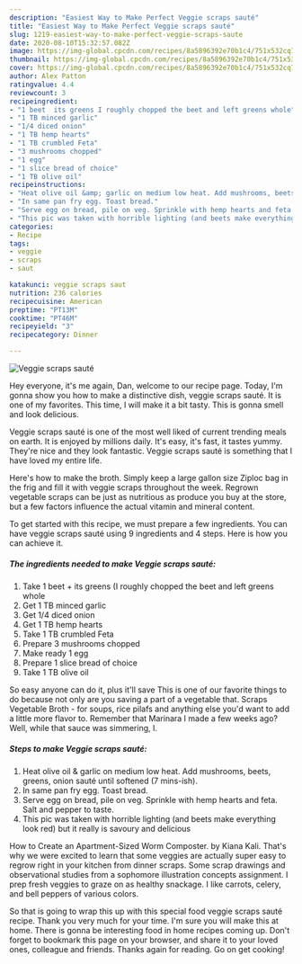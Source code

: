 ```yaml
---
description: "Easiest Way to Make Perfect Veggie scraps sauté"
title: "Easiest Way to Make Perfect Veggie scraps sauté"
slug: 1219-easiest-way-to-make-perfect-veggie-scraps-saute
date: 2020-08-10T15:32:57.082Z
image: https://img-global.cpcdn.com/recipes/8a5896392e70b1c4/751x532cq70/veggie-scraps-saute-recipe-main-photo.jpg
thumbnail: https://img-global.cpcdn.com/recipes/8a5896392e70b1c4/751x532cq70/veggie-scraps-saute-recipe-main-photo.jpg
cover: https://img-global.cpcdn.com/recipes/8a5896392e70b1c4/751x532cq70/veggie-scraps-saute-recipe-main-photo.jpg
author: Alex Patton
ratingvalue: 4.4
reviewcount: 3
recipeingredient:
- "1 beet  its greens I roughly chopped the beet and left greens whole"
- "1 TB minced garlic"
- "1/4 diced onion"
- "1 TB hemp hearts"
- "1 TB crumbled Feta"
- "3 mushrooms chopped"
- "1 egg"
- "1 slice bread of choice"
- "1 TB olive oil"
recipeinstructions:
- "Heat olive oil &amp; garlic on medium low heat. Add mushrooms, beets, greens, onion sauté until softened (7 mins-ish)."
- "In same pan fry egg. Toast bread."
- "Serve egg on bread, pile on veg. Sprinkle with hemp hearts and feta. Salt and pepper to taste."
- "This pic was taken with horrible lighting (and beets make everything look red) but it really is savoury and delicious"
categories:
- Recipe
tags:
- veggie
- scraps
- saut

katakunci: veggie scraps saut 
nutrition: 236 calories
recipecuisine: American
preptime: "PT13M"
cooktime: "PT46M"
recipeyield: "3"
recipecategory: Dinner

---
```



![Veggie scraps sauté](https://img-global.cpcdn.com/recipes/8a5896392e70b1c4/751x532cq70/veggie-scraps-saute-recipe-main-photo.jpg)

Hey everyone, it's me again, Dan, welcome to our recipe page. Today, I'm gonna show you how to make a distinctive dish, veggie scraps sauté. It is one of my favorites. This time, I will make it a bit tasty. This is gonna smell and look delicious.

Veggie scraps sauté is one of the most well liked of current trending meals on earth. It is enjoyed by millions daily. It's easy, it's fast, it tastes yummy. They're nice and they look fantastic. Veggie scraps sauté is something that I have loved my entire life.

Here&#39;s how to make the broth. Simply keep a large gallon size Ziploc bag in the frig and fill it with veggie scraps throughout the week. Regrown vegetable scraps can be just as nutritious as produce you buy at the store, but a few factors influence the actual vitamin and mineral content.


To get started with this recipe, we must prepare a few ingredients. You can have veggie scraps sauté using 9 ingredients and 4 steps. Here is how you can achieve it.

<!--inarticleads1-->

##### The ingredients needed to make Veggie scraps sauté:

1. Take 1 beet + its greens (I roughly chopped the beet and left greens whole
1. Get 1 TB minced garlic
1. Get 1/4 diced onion
1. Get 1 TB hemp hearts
1. Take 1 TB crumbled Feta
1. Prepare 3 mushrooms chopped
1. Make ready 1 egg
1. Prepare 1 slice bread of choice
1. Take 1 TB olive oil


So easy anyone can do it, plus it&#39;ll save This is one of our favorite things to do because not only are you saving a part of a vegetable that. Scraps Vegetable Broth - for soups, rice pilafs and anything else you&#39;d want to add a little more flavor to. Remember that Marinara I made a few weeks ago? Well, while that sauce was simmering, I. 

<!--inarticleads2-->

##### Steps to make Veggie scraps sauté:

1. Heat olive oil &amp; garlic on medium low heat. Add mushrooms, beets, greens, onion sauté until softened (7 mins-ish).
1. In same pan fry egg. Toast bread.
1. Serve egg on bread, pile on veg. Sprinkle with hemp hearts and feta. Salt and pepper to taste.
1. This pic was taken with horrible lighting (and beets make everything look red) but it really is savoury and delicious


How to Create an Apartment-Sized Worm Composter. by Kiana Kali. That&#39;s why we were excited to learn that some veggies are actually super easy to regrow right in your kitchen from dinner scraps. Some scrap drawings and observational studies from a sophomore illustration concepts assignment. I prep fresh veggies to graze on as healthy snackage. I like carrots, celery, and bell peppers of various colors. 

So that is going to wrap this up with this special food veggie scraps sauté recipe. Thank you very much for your time. I'm sure you will make this at home. There is gonna be interesting food in home recipes coming up. Don't forget to bookmark this page on your browser, and share it to your loved ones, colleague and friends. Thanks again for reading. Go on get cooking!
